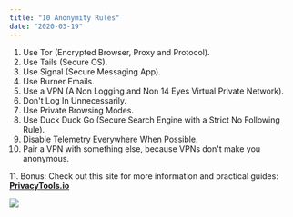 ```yaml
---
title: "10 Anonymity Rules"
date: "2020-03-19"
---
```


1. Use Tor (Encrypted Browser, Proxy and Protocol).
2. Use Tails (Secure OS).
3. Use Signal (Secure Messaging App).
4. Use Burner Emails.
5. Use a VPN (A Non Logging and Non 14 Eyes Virtual Private Network).
6. Don't Log In Unnecessarily.
7. Use Private Browsing Modes.
8. Use Duck Duck Go (Secure Search Engine with a Strict No Following Rule).
9. Disable Telemetry Everywhere When Possible.
10. Pair a VPN with something else, because VPNs don't make you anonymous.

11\. Bonus: Check out this site for more information and practical guides: [**PrivacyTools.io**](https://privacytools.io)

![](https://ajulusthoughts.files.wordpress.com/2020/03/338881993-anonymous-quotes-oscar-wilde-v-for-vendetta-_3782-45_jpg_-_copy.png?w=1024)
